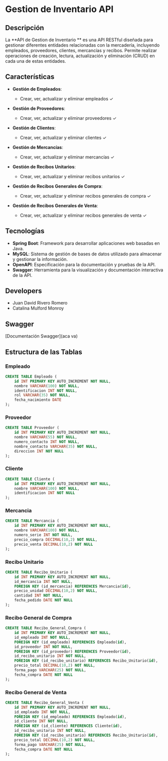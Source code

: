 # Gestion de Inventario API

## Descripción
La **API de Gestion de Inventario ** es una API RESTful diseñada para gestionar diferentes entidades relacionadas con la mercadería, incluyendo empleados, proveedores, clientes, mercancías y recibos. Permite realizar operaciones de creación, lectura, actualización y eliminación (CRUD) en cada una de estas entidades.

## Características
- **Gestión de Empleados**: 
  - Crear, ver, actualizar y eliminar empleados ✓
  
- **Gestión de Proveedores**:
  - Crear, ver, actualizar y eliminar proveedores ✓

- **Gestión de Clientes**:
  - Crear, ver, actualizar y eliminar clientes ✓

- **Gestión de Mercancías**:
  - Crear, ver, actualizar y eliminar mercancías ✓

- **Gestión de Recibos Unitarios**:
  - Crear, ver, actualizar y eliminar recibos unitarios ✓

- **Gestión de Recibos Generales de Compra**:
  - Crear, ver, actualizar y eliminar recibos generales de compra ✓

- **Gestión de Recibos Generales de Venta**:
  - Crear, ver, actualizar y eliminar recibos generales de venta ✓

## Tecnologías
- **Spring Boot**: Framework para desarrollar aplicaciones web basadas en Java.
- **MySQL**: Sistema de gestión de bases de datos utilizado para almacenar y gestionar la información.
- **OpenAPI**: Especificación para la documentación y pruebas de la API.
- **Swagger**: Herramienta para la visualización y documentación interactiva de la API.


## Developers
- Juan David Rivero Romero
- Catalina Mulford Monroy

## Swagger
[Documentación Swagger](aca va)

## Estructura de las Tablas

### Empleado
```sql
CREATE TABLE Empleado (
    id INT PRIMARY KEY AUTO_INCREMENT NOT NULL,
    nombre VARCHAR(100) NOT NULL,
    identificacion INT NOT NULL,
    rol VARCHAR(35) NOT NULL,
    fecha_nacimiento DATE
);
```

### Proveedor
```sql
CREATE TABLE Proveedor (
    id INT PRIMARY KEY AUTO_INCREMENT NOT NULL,
    nombre VARCHAR(55) NOT NULL,
    numero_contacto INT NOT NULL,
    nombre_contacto VARCHAR(35) NOT NULL,
    direccion INT NOT NULL
);
```

### Cliente
```sql
CREATE TABLE Cliente (
    id INT PRIMARY KEY AUTO_INCREMENT NOT NULL,
    nombre VARCHAR(100) NOT NULL,
    identificacion INT NOT NULL
);
```

### Mercancia
```sql
CREATE TABLE Mercancia (
    id INT PRIMARY KEY AUTO_INCREMENT NOT NULL,
    nombre VARCHAR(100) NOT NULL,
    numero_serie INT NOT NULL,
    precio_compra DECIMAL(10,2) NOT NULL,
    precio_venta DECIMAL(10,2) NOT NULL
);
```

### Recibo Unitario
```sql
CREATE TABLE Recibo_Unitario (
    id INT PRIMARY KEY AUTO_INCREMENT NOT NULL,
    id_mercancia INT NOT NULL,
    FOREIGN KEY (id_mercancia) REFERENCES Mercancia(id),
    precio_unidad DECIMAL(10,2) NOT NULL,
    cantidad INT NOT NULL,
    fecha_pedido DATE NOT NULL
);
```

### Recibo General de Compra
```sql
CREATE TABLE Recibo_General_Compra (
    id INT PRIMARY KEY AUTO_INCREMENT NOT NULL,
    id_empleado INT NOT NULL,
    FOREIGN KEY (id_empleado) REFERENCES Empleado(id),
    id_proveedor INT NOT NULL,
    FOREIGN KEY (id_proveedor) REFERENCES Proveedor(id),
    id_recibo_unitario INT NOT NULL,
    FOREIGN KEY (id_recibo_unitario) REFERENCES Recibo_Unitario(id),
    precio_total DECIMAL(10,2) NOT NULL,
    forma_pago VARCHAR(25) NOT NULL,
    fecha_compra DATE NOT NULL
);
```

### Recibo General de Venta
```sql
CREATE TABLE Recibo_General_Venta (
    id INT PRIMARY KEY AUTO_INCREMENT NOT NULL,
    id_empleado INT NOT NULL,
    FOREIGN KEY (id_empleado) REFERENCES Empleado(id),
    id_cliente INT NOT NULL,
    FOREIGN KEY (id_cliente) REFERENCES Cliente(id),
    id_recibo_unitario INT NOT NULL,
    FOREIGN KEY (id_recibo_unitario) REFERENCES Recibo_Unitario(id),
    precio_total DECIMAL(10,2) NOT NULL,
    forma_pago VARCHAR(25) NOT NULL,
    fecha_compra DATE NOT NULL
);
```
